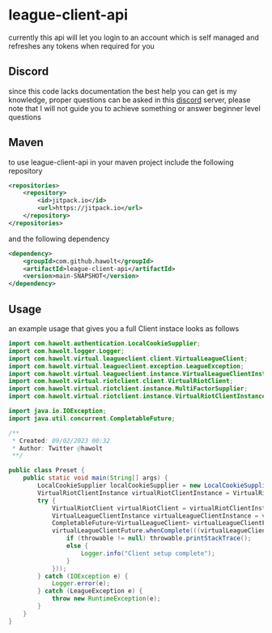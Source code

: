 # league-client-api

currently this api will let you login to an account which is self managed and refreshes any tokens when required for you

## Discord

since this code lacks documentation the best help you can get is my knowledge, proper questions can be asked in this [discord](https://discord.gg/3wknX5gxaW) server, please note that I will not guide you to achieve something or answer beginner level questions

## Maven

to use league-client-api in your maven project include the following repository

```xml
<repositories>
    <repository>
        <id>jitpack.io</id>
        <url>https://jitpack.io</url>
    </repository>
</repositories>
```

and the following dependency

```xml
<dependency>
    <groupId>com.github.hawolt</groupId>
    <artifactId>league-client-api</artifactId>
    <version>main-SNAPSHOT</version>
</dependency>
```

## Usage

an example usage that gives you a full Client instace looks as follows

```java
import com.hawolt.authentication.LocalCookieSupplier;
import com.hawolt.logger.Logger;
import com.hawolt.virtual.leagueclient.client.VirtualLeagueClient;
import com.hawolt.virtual.leagueclient.exception.LeagueException;
import com.hawolt.virtual.leagueclient.instance.VirtualLeagueClientInstance;
import com.hawolt.virtual.riotclient.client.VirtualRiotClient;
import com.hawolt.virtual.riotclient.instance.MultiFactorSupplier;
import com.hawolt.virtual.riotclient.instance.VirtualRiotClientInstance;

import java.io.IOException;
import java.util.concurrent.CompletableFuture;

/**
 * Created: 09/02/2023 00:32
 * Author: Twitter @hawolt
 **/

public class Preset {
    public static void main(String[] args) {
        LocalCookieSupplier localCookieSupplier = new LocalCookieSupplier();
        VirtualRiotClientInstance virtualRiotClientInstance = VirtualRiotClientInstance.create(localCookieSupplier);
        try {
            VirtualRiotClient virtualRiotClient = virtualRiotClientInstance.login(args[0], args[1], MultiFactorSupplier.blank);
            VirtualLeagueClientInstance virtualLeagueClientInstance = virtualRiotClient.createVirtualLeagueClientInstance();
            CompletableFuture<VirtualLeagueClient> virtualLeagueClientFuture = virtualLeagueClientInstance.login(false, true, true, false);
            virtualLeagueClientFuture.whenComplete(((virtualLeagueClient, throwable) -> {
                if (throwable != null) throwable.printStackTrace();
                else {
                    Logger.info("Client setup complete");
                }
            }));
        } catch (IOException e) {
            Logger.error(e);
        } catch (LeagueException e) {
            throw new RuntimeException(e);
        }
    }
}
```
